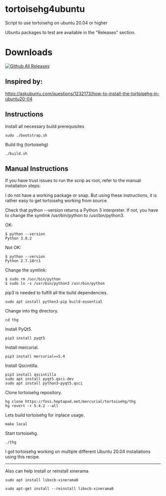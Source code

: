 # tortoisehg4ubuntu
Script to use tortoisehg on ubuntu 20.04 or higher

Ubuntu packages to test are available in the "Releases" section.


# Downloads
[![Github All Releases](https://img.shields.io/github/downloads/glaure/tortoisehg4ubuntu/total)]()

## Inspired by:
https://askubuntu.com/questions/1232173/how-to-install-the-tortoisehg-in-ubuntu20-04


## Instructions

Install all necessary build prerequisites
```
sudo ./bootstrap.sh
```

Build thg (tortoisehg)
```
./build.sh
```


## Manual Instructions
If you have trust issues to run the scrip as root, refer to the manual installation steps:


I do not have a working package or snap. But using these instructions, it is rather easy to get tortoisehg working from source.

Check that python --version returns a Python 3 interpreter. If not, you have to change the symlink /usr/bin/python to /usr/bin/python3.


OK:
```
$ python --version
Python 3.8.2
```

Not OK:
```
$ python --version
Python 2.7.18rc1
```

Change the symlink:
```
$ sudo rm /usr/bin/python
$ sudo ln -s /usr/bin/python3 /usr/bin/python
```

pip3 is needed to fulfill all the build dependencies.
```
sudo apt install python3-pip build-essential
```

Change into thg directory.
```
cd thg
```

Install PyQt5.
```
pip3 install pyqt5
```

Install mercurial.
```
pip3 install mercurial==5.4
```

Install Qscintilla.
```
pip3 install qscintilla
sudo apt install pyqt5.qsci-dev
sudo apt install python3-pyqt5.qsci
```

Clone tortoisehg repository.
```
hg clone https://foss.heptapod.net/mercurial/tortoisehg/thg
hg revert -r 5.4.2 --all

```

Lets build tortoisehg for inplace usage.
```
make local
```

Start tortoisehg.
```
./thg
```

I got tortoisehg working on multiple different Ubuntu 20.04 installations using this recipe.


------------------------

Also can help install or reinstall xinerama

```
sudo apt install libxcb-xinerama0

sudo apt-get install --reinstall libxcb-xinerama0
```



